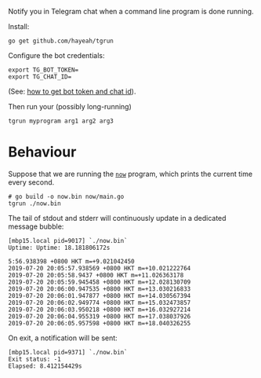 Notify you in Telegram chat when a command line program is done running.

Install:

```
go get github.com/hayeah/tgrun
```

Configure the bot credentials:

```
export TG_BOT_TOKEN=
export TG_CHAT_ID=
```

(See: [how to get bot token and chat id](telegram-api-send-message-personal-notification-bot/)).

Then run your (possibly long-running)

```
tgrun myprogram arg1 arg2 arg3
```

# Behaviour

Suppose that we are running the [`now`](now/main.go) program, which prints the current time every second.

```
# go build -o now.bin now/main.go
tgrun ./now.bin
```

The tail of stdout and stderr will continuously update in a dedicated message bubble:

```
[mbp15.local pid=9017] `./now.bin`
Uptime: Uptime: 18.181806172s

5:56.938398 +0800 HKT m=+9.021042450
2019-07-20 20:05:57.938569 +0800 HKT m=+10.021222764
2019-07-20 20:05:58.9437 +0800 HKT m=+11.026363178
2019-07-20 20:05:59.945458 +0800 HKT m=+12.028130709
2019-07-20 20:06:00.947535 +0800 HKT m=+13.030216833
2019-07-20 20:06:01.947877 +0800 HKT m=+14.030567394
2019-07-20 20:06:02.949774 +0800 HKT m=+15.032473857
2019-07-20 20:06:03.950218 +0800 HKT m=+16.032927214
2019-07-20 20:06:04.955319 +0800 HKT m=+17.038037926
2019-07-20 20:06:05.957598 +0800 HKT m=+18.040326255
```

On exit, a notification will be sent:

```
[mbp15.local pid=9371] `./now.bin`
Exit status: -1
Elapsed: 8.412154429s
```
